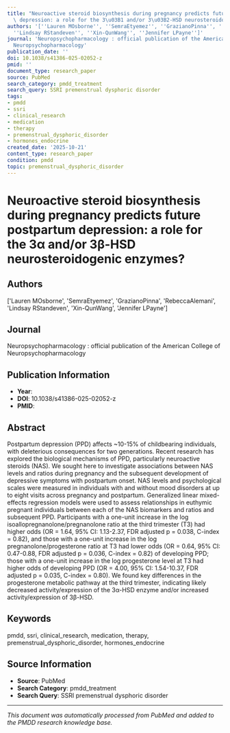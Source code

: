 ```yaml
---
title: "Neuroactive steroid biosynthesis during pregnancy predicts future postpartum\
  \ depression: a role for the 3\u03B1 and/or 3\u03B2-HSD neurosteroidogenic enzymes?"
authors: '[''Lauren MOsborne'', ''SemraEtyemez'', ''GrazianoPinna'', ''RebeccaAlemani'',
  ''Lindsay RStandeven'', ''Xin-QunWang'', ''Jennifer LPayne'']'
journal: 'Neuropsychopharmacology : official publication of the American College of
  Neuropsychopharmacology'
publication_date: ''
doi: 10.1038/s41386-025-02052-z
pmid: ''
document_type: research_paper
source: PubMed
search_category: pmdd_treatment
search_query: SSRI premenstrual dysphoric disorder
tags:
- pmdd
- ssri
- clinical_research
- medication
- therapy
- premenstrual_dysphoric_disorder
- hormones_endocrine
created_date: '2025-10-21'
content_type: research_paper
condition: pmdd
topic: premenstrual_dysphoric_disorder
---
```


# Neuroactive steroid biosynthesis during pregnancy predicts future postpartum depression: a role for the 3α and/or 3β-HSD neurosteroidogenic enzymes?

## Authors
['Lauren MOsborne', 'SemraEtyemez', 'GrazianoPinna', 'RebeccaAlemani', 'Lindsay RStandeven', 'Xin-QunWang', 'Jennifer LPayne']

## Journal
Neuropsychopharmacology : official publication of the American College of Neuropsychopharmacology

## Publication Information
- **Year**: 
- **DOI**: 10.1038/s41386-025-02052-z
- **PMID**: 

## Abstract
Postpartum depression (PPD) affects ~10-15% of childbearing individuals, with deleterious consequences for two generations. Recent research has explored the biological mechanisms of PPD, particularly neuroactive steroids (NAS). We sought here to investigate associations between NAS levels and ratios during pregnancy and the subsequent development of depressive symptoms with postpartum onset. NAS levels and psychological scales were measured in individuals with and without mood disorders at up to eight visits across pregnancy and postpartum. Generalized linear mixed-effects regression models were used to assess relationships in euthymic pregnant individuals between each of the NAS biomarkers and ratios and subsequent PPD. Participants with a one-unit increase in the log isoallopregnanolone/pregnanolone ratio at the third trimester (T3) had higher odds (OR = 1.64, 95% CI: 1.13-2.37, FDR adjusted p = 0.038, C-index = 0.82), and those with a one-unit increase in the log pregnanolone/progesterone ratio at T3 had lower odds (OR = 0.64, 95% CI: 0.47-0.88, FDR adjusted p = 0.036, C-index = 0.82) of developing PPD; those with a one-unit increase in the log progesterone level at T3 had higher odds of developing PPD (OR = 4.00, 95% CI: 1.54-10.37, FDR adjusted p = 0.035, C-index = 0.80). We found key differences in the progesterone metabolic pathway at the third trimester, indicating likely decreased activity/expression of the 3α-HSD enzyme and/or increased activity/expression of 3β-HSD.

## Keywords
pmdd, ssri, clinical_research, medication, therapy, premenstrual_dysphoric_disorder, hormones_endocrine

## Source Information
- **Source**: PubMed
- **Search Category**: pmdd_treatment
- **Search Query**: SSRI premenstrual dysphoric disorder

---
*This document was automatically processed from PubMed and added to the PMDD research knowledge base.*
